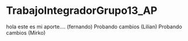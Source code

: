 # TrabajoIntegradorGrupo13_AP


hola este es mi aporte.... (fernando)
Probando cambios (Lilian)
Probando cambios (Mirko)